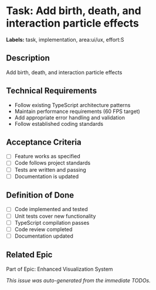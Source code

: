 # Task: Add birth, death, and interaction particle effects

**Labels:** task, implementation, area:ui/ux, effort:S


## Description
Add birth, death, and interaction particle effects

## Technical Requirements
- Follow existing TypeScript architecture patterns
- Maintain performance requirements (60 FPS target)
- Add appropriate error handling and validation
- Follow established coding standards

## Acceptance Criteria
- [ ] Feature works as specified
- [ ] Code follows project standards
- [ ] Tests are written and passing
- [ ] Documentation is updated

## Definition of Done
- [ ] Code implemented and tested
- [ ] Unit tests cover new functionality
- [ ] TypeScript compilation passes
- [ ] Code review completed
- [ ] Documentation updated

## Related Epic
Part of Epic: Enhanced Visualization System

*This issue was auto-generated from the immediate TODOs.*